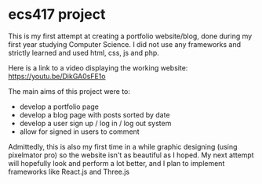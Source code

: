 # ecs417 project

This is my first attempt at creating a portfolio website/blog, done during my first year studying Computer Science. I did not use any frameworks and strictly learned and used html, css, js and php.


Here is a link to a video displaying the working website:
  https://youtu.be/DikGA0sFE1o
  
The main aims of this project were to:
  - develop a portfolio page
  - develop a blog page with posts sorted by date
  - develop a user sign up / log in / log out system
  - allow for signed in users to comment
  
 Admittedly, this is also my first time in a while graphic designing (using pixelmator pro) so the website isn't as beautiful as I hoped. My next attempt will hopefully look and perform a lot better, and I plan to implement frameworks like React.js and Three.js

